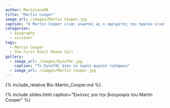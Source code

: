 ```yaml
---
author: Marialena98
title: "Martin Cooper"
image_url: /images/Martin Cooper.jpg
caption: "Ο Martin Cooper είναι γνωστός ως ο εφευρέτης του πρώτου κινητού τηλεφώνου χειρός ο οποίος και ηγήθηκε της ομάδας που το ανέπτυξε και το έφερε στην αγορά το 1983."
categories:
  - biography
  - visioner
tags:
  - Martin Cooper
  - The First Shell Phone Call 
gallery:
  - image_url: /images/DynaTAC.jpg
    caption: "Το DynaTAC ήταν το πρώτο φορητό τηλέφωνο"
  - image_url: /images/Martin Cooper.jpg
---
```


{% include_relative Bio-Martin_Cooper.md %}

{% include slides.html caption="Εικόνες για την βιογραφία του Martin Cooper" %}
